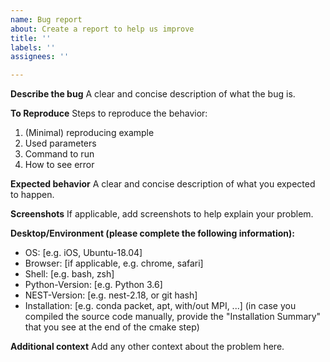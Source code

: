 ```yaml
---
name: Bug report
about: Create a report to help us improve
title: ''
labels: ''
assignees: ''

---
```


**Describe the bug**
A clear and concise description of what the bug is.

**To Reproduce**
Steps to reproduce the behavior:
1. (Minimal) reproducing example
2. Used parameters
3. Command to run
4. How to see error

**Expected behavior**
A clear and concise description of what you expected to happen.

**Screenshots**
If applicable, add screenshots to help explain your problem.

**Desktop/Environment (please complete the following information):**
 - OS: [e.g. iOS, Ubuntu-18.04]
 - Browser: [if applicable, e.g. chrome, safari]
 - Shell: [e.g. bash, zsh]
 - Python-Version: [e.g. Python 3.6]
 - NEST-Version: [e.g. nest-2.18, or git hash]
 - Installation: [e.g. conda packet, apt, with/out MPI, ...]
   (in case you compiled the source code manually, provide the
    "Installation Summary" that you see at the end of the
    cmake step)

**Additional context**
Add any other context about the problem here.
